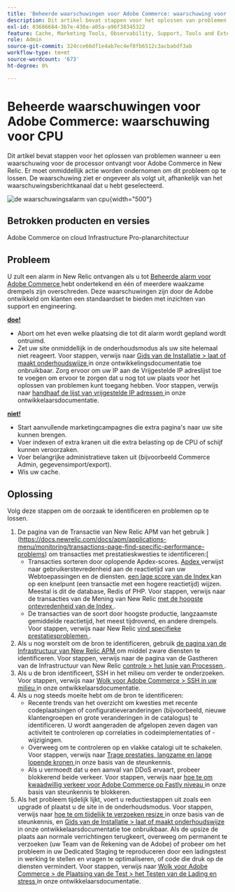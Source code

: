 ```yaml
---
title: 'Beheerde waarschuwingen voor Adobe Commerce: waarschuwing voor CPU'
description: Dit artikel bevat stappen voor het oplossen van problemen wanneer u een waarschuwing voor de processor ontvangt voor Adobe Commerce in New Relic. Er moet onmiddellijk actie worden ondernomen om dit probleem op te lossen. De waarschuwing ziet er ongeveer als volgt uit, afhankelijk van het waarschuwingsberichtkanaal dat u hebt geselecteerd.
exl-id: 03686684-3b7e-430a-a05a-a96f38345322
feature: Cache, Marketing Tools, Observability, Support, Tools and External Services
role: Admin
source-git-commit: 324cce66df1e4ab7ec4ef8fb6512c3acbabdf3ab
workflow-type: tm+mt
source-wordcount: '673'
ht-degree: 0%

---
```


# Beheerde waarschuwingen voor Adobe Commerce: waarschuwing voor CPU

Dit artikel bevat stappen voor het oplossen van problemen wanneer u een waarschuwing voor de processor ontvangt voor Adobe Commerce in New Relic. Er moet onmiddellijk actie worden ondernomen om dit probleem op te lossen. De waarschuwing ziet er ongeveer als volgt uit, afhankelijk van het waarschuwingsberichtkanaal dat u hebt geselecteerd.

![ de waarschuwingsalarm van cpu ](assets/cpu-warning-magento-managed.png){width="500"}

## Betrokken producten en versies

Adobe Commerce on cloud Infrastructure Pro-planarchitectuur

## Probleem

U zult een alarm in New Relic ontvangen als u tot [ Beheerde alarm voor Adobe Commerce ](/help/support-tools/managed-alerts-for-adobe-commerce/managed-alerts-for-magento-commerce.md) hebt ondertekend en één of meerdere waakzame drempels zijn overschreden. Deze waarschuwingen zijn door de Adobe ontwikkeld om klanten een standaardset te bieden met inzichten van support en engineering.

<u> **doe!** </u>

* Abort om het even welke plaatsing die tot dit alarm wordt gepland wordt ontruimd.
* Zet uw site onmiddellijk in de onderhoudsmodus als uw site helemaal niet reageert. Voor stappen, verwijs naar [ Gids van de Installatie > laat of maakt onderhoudswijze ](https://devdocs.magento.com/guides/v2.4/install-gde/install/cli/install-cli-subcommands-maint.html?itm_source=devdocs&amp;itm_medium=search_page&amp;itm_campaign=federated_search&amp;itm_term=mainten) in onze ontwikkelingsdocumentatie toe onbruikbaar. Zorg ervoor om uw IP aan de Vrijgestelde IP adreslijst toe te voegen om ervoor te zorgen dat u nog tot uw plaats voor het oplossen van problemen kunt toegang hebben. Voor stappen, verwijs naar [ handhaaf de lijst van vrijgestelde IP adressen ](https://devdocs.magento.com/guides/v2.4/install-gde/install/cli/install-cli-subcommands-maint.html?itm_source=devdocs&amp;itm_medium=search_page&amp;itm_campaign=federated_search&amp;itm_term=mainten#instgde-cli-maint-exempt) in onze ontwikkelaarsdocumentatie.

<u>**niet!**</u>

* Start aanvullende marketingcampagnes die extra pagina&#39;s naar uw site kunnen brengen.
* Voer indexen of extra kranen uit die extra belasting op de CPU of schijf kunnen veroorzaken.
* Voer belangrijke administratieve taken uit (bijvoorbeeld Commerce Admin, gegevensimport/export).
* Wis uw cache.

## Oplossing

Volg deze stappen om de oorzaak te identificeren en problemen op te lossen.

1. De pagina van de Transactie van New Relic APM van het gebruik ](https://docs.newrelic.com/docs/apm/applications-menu/monitoring/transactions-page-find-specific-performance-problems) om transacties met prestatieskwesties te identificeren:[
   * Transacties sorteren door oplopende Apdex-scores. [ Apdex ](https://docs.newrelic.com/docs/apm/new-relic-apm/apdex/apdex-measure-user-satisfaction) verwijst naar gebruikerstevredenheid aan de reactietijd van uw Webtoepassingen en de diensten. [ een lage score van de Index ](/help/troubleshooting/miscellaneous/troubleshoot-performance-using-new-relic-on-magento-commerce.md#low_user_satisfaction) kan op een knelpunt (een transactie met een hogere reactietijd) wijzen. Meestal is dit de database, Redis of PHP. Voor stappen, verwijs naar de transacties van de Mening van New Relic [ met de hoogste ontevredenheid van de Index ](https://docs.newrelic.com/docs/apm/new-relic-apm/apdex/view-your-apdex-score#apdex-dissat).
   * De transacties van de soort door hoogste productie, langzaamste gemiddelde reactietijd, het meest tijdrovend, en andere drempels. Voor stappen, verwijs naar New Relic [ vind specifieke prestatiesproblemen ](https://docs.newrelic.com/docs/apm/applications-menu/monitoring/transactions-page-find-specific-performance-problems).
1. Als u nog worstelt om de bron te identificeren, gebruik [ de pagina van de Infrastructuur van New Relic APM ](https://docs.newrelic.com/docs/infrastructure/infrastructure-ui-pages/infra-hosts-ui-page/) om middel zware diensten te identificeren. Voor stappen, verwijs naar de pagina van de Gastheren van de Infrastructuur van New Relic [ controle > het lusje van Processen ](https://docs.newrelic.com/docs/infrastructure/infrastructure-ui-pages/infra-hosts-ui-page/#processes).
1. Als u de bron identificeert, SSH in het milieu om verder te onderzoeken. Voor stappen, verwijs naar [ Wolk voor Adobe Commerce > SSH in uw milieu ](https://devdocs.magento.com/cloud/env/environments-ssh.html#ssh) in onze ontwikkelaarsdocumentatie.
1. Als u nog steeds moeite hebt om de bron te identificeren:
   * Recente trends van het overzicht om kwesties met recente codeplaatsingen of configuratieveranderingen (bijvoorbeeld, nieuwe klantengroepen en grote veranderingen in de catalogus) te identificeren. U wordt aangeraden de afgelopen zeven dagen van activiteit te controleren op correlaties in codeimplementaties of -wijzigingen.
   * Overweeg om te controleren op en vlakke catalogi uit te schakelen. Voor stappen, verwijs naar [ Trage prestaties, langzame en lange lopende kronen ](/help/troubleshooting/miscellaneous/slow-performance-slow-and-long-running-crons.md) in onze basis van de steunkennis.
   * Als u vermoedt dat u een aanval van DDoS ervaart, probeer blokkerend beide verkeer. Voor stappen, verwijs naar [ hoe te om kwaadwillig verkeer voor Adobe Commerce op Fastly niveau ](/help/how-to/general/block-malicious-traffic-for-magento-commerce-on-fastly-level.md) in onze basis van steunkennis te blokkeren.
1. Als het probleem tijdelijk lijkt, voert u reductiestappen uit zoals een upgrade of plaatst u de site in de onderhoudsmodus. Voor stappen, verwijs naar [ hoe te om tijdelijk te verzoeken resize ](/help/how-to/general/how-to-request-temporary-magento-upsize.md) in onze basis van de steunkennis, en [ Gids van de Installatie > laat of maakt onderhoudswijze ](https://devdocs.magento.com/guides/v2.4/install-gde/install/cli/install-cli-subcommands-maint.html?itm_source=devdocs&amp;itm_medium=search_page&amp;itm_campaign=federated_search&amp;itm_term=mainten) in onze ontwikkelaarsdocumentatie toe onbruikbaar. Als de upsize de plaats aan normale verrichtingen terugkeert, overweeg om permanent te verzoeken (uw Team van de Rekening van de Adobe) of probeer om het probleem in uw Dedicated Staging te reproduceren door een ladingstest in werking te stellen en vragen te optimaliseren, of code die druk op de diensten vermindert. Voor stappen, verwijs naar [ Wolk voor Adobe Commerce > de Plaatsing van de Test > het Testen van de Lading en stress ](https://devdocs.magento.com/cloud/live/stage-prod-test.html#loadtest) in onze ontwikkelaarsdocumentatie.
